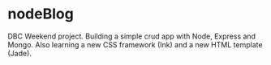# nodeBlog
DBC Weekend project. Building a simple crud app with Node, Express and Mongo.
Also learning a new CSS framework (Ink) and a new HTML template (Jade).
